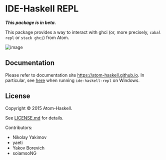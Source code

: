 # IDE-Haskell REPL

***This package is in beta.***

This package provides a way to interact with ghci (or, more precisely, `cabal repl` or `stack ghci`) from Atom.

![image](https://cloud.githubusercontent.com/assets/7275622/24383419/70fe12ae-1365-11e7-8e62-2c5093d1f4f7.png)

## Documentation

Please refer to documentation site https://atom-haskell.github.io. In particular, see [here](https://atom-haskell.github.io/extra-packages/ide-haskell-repl/#using-on-windows) when running `ide-haskell-repl` on Windows.

## License

Copyright © 2015 Atom-Haskell.

See [LICENSE.md][LICENSE] for details.

[LICENSE]: https://github.com/atom-haskell/ide-haskell-repl/blob/master/LICENSE.md

Contributors:

* Nikolay Yakimov
* yaeti
* Yakov Borevich
* soiamsoNG
